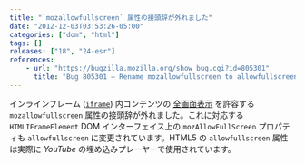 ```yaml
---
title: "`mozallowfullscreen` 属性の接頭辞が外れました"
date: "2012-12-03T03:53:26-05:00"
categories: ["dom", "html"]
tags: []
releases: ["18", "24-esr"]
references:
    - url: "https://bugzilla.mozilla.org/show_bug.cgi?id=805301"
      title: "Bug 805301 – Rename mozallowfullscreen to allowfullscreen"
---
```

インラインフレーム ([`iframe`](https://developer.mozilla.org/docs/HTML/Element/iframe)) 内コンテンツの [全画面表示](https://developer.mozilla.org/docs/DOM/Using_fullscreen_mode) を許容する `mozallowfullscreen` 属性の接頭辞が外れました。これに対応する `HTMLIFrameElement` DOM インターフェイス上の `mozAllowFullScreen` プロパティも `allowfullscreen` に変更されています。HTML5 の `allowfullscreen` 属性は実際に *YouTube* の埋め込みプレーヤーで使用されています。
